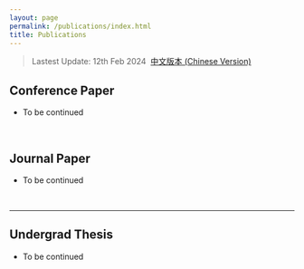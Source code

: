 ```yaml
---
layout: page
permalink: /publications/index.html
title: Publications
---
```


> Lastest Update: 12th Feb 2024&nbsp;  [中文版本 (Chinese Version)](https://zyewang33.github.io/file/publications-zh/)

## Conference Paper

- To be continued

  <br>

## Journal Paper

- To be continued

  <br>

---

## Undergrad Thesis

- To be continued

  <br>
